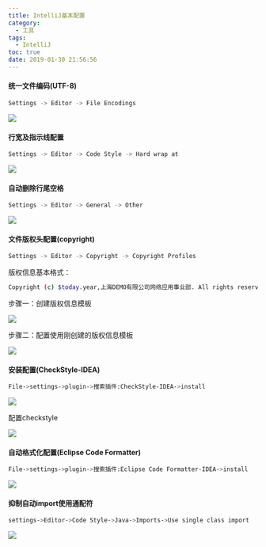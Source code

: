 ```yaml
---
title: IntelliJ基本配置
category:
  - 工具
tags:
  - IntelliJ
toc: true
date: 2019-01-30 21:56:56
---
```


#### 统一文件编码(UTF-8)

~~~ bash
Settings -> Editor -> File Encodings
~~~

![](http://qiniu.springfavor.cn/img/20190130220657.png)



#### 行宽及指示线配置

~~~ bash
Settings -> Editor -> Code Style -> Hard wrap at
~~~

![](http://qiniu.springfavor.cn/img/20190323094750.png)

#### 自动删除行尾空格

~~~ bash
Settings -> Editor -> General -> Other
~~~

![](http://qiniu.springfavor.cn/img/20190323095117.png)



#### 文件版权头配置(copyright)

~~~ bash
Settings -> Editor -> Copyright -> Copyright Profiles
~~~

版权信息基本格式：

~~~ bash
Copyright (c) $today.year,上海DEMO有限公司网络应用事业部. All rights reserved.
~~~

步骤一：创建版权信息模板

![](http://qiniu.springfavor.cn/img/20190130221522.png)

步骤二：配置使用刚创建的版权信息模板

![](http://qiniu.springfavor.cn/img/20190130221836.png)



#### 安装配置(CheckStyle-IDEA)

~~~ bash
File->settings->plugin->搜索插件:CheckStyle-IDEA->install
~~~

![](http://qiniu.springfavor.cn/img/20190203202859.png)



配置checkstyle

![](http://qiniu.springfavor.cn/img/20190203203243.png)

#### 自动格式化配置(Eclipse Code Formatter)

~~~ bash
File->settings->plugin->搜索插件:Eclipse Code Formatter-IDEA->install
~~~

![](http://qiniu.springfavor.cn/img/20190203204055.png)

#### 抑制自动import使用通配符

~~~ bash
settings->Editor->Code Style->Java->Imports->Use single class import
~~~

![](http://qiniu.springfavor.cn/img/20190203203636.png)

